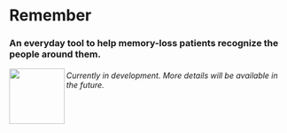 # Remember
### An everyday tool to help memory-loss patients recognize the people around them.

<a href="url"><img src="https://jamespfu.com/img/ReMember.png" align="left" height="100" width="100"></a>

###### Currently in development. More details will be available in the future.</p>
